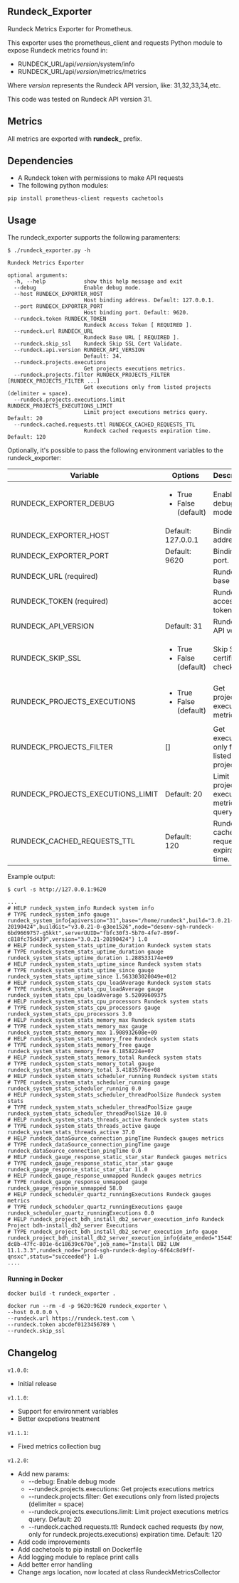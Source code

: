 ## Rundeck_Exporter

Rundeck Metrics Exporter for Prometheus.

This exporter uses the prometheus_client and requests Python module to expose Rundeck metrics found in:

 * RUNDECK_URL/api/*version*/system/info
 * RUNDECK_URL/api/*version*/metrics/metrics

 Where *version* represents the Rundeck API version, like: 31,32,33,34,etc.

 This code was tested on Rundeck API version 31.

## Metrics

All metrics are exported with **rundeck_** prefix.

## Dependencies

* A Rundeck token with permissions to make API requests
* The following python modules:
```
pip install prometheus-client requests cachetools
```

## Usage

The rundeck_exporter supports the following paramenters:

```
$ ./rundeck_exporter.py -h

Rundeck Metrics Exporter

optional arguments:
  -h, --help            show this help message and exit
  --debug               Enable debug mode.
  --host RUNDECK_EXPORTER_HOST
                        Host binding address. Default: 127.0.0.1.
  --port RUNDECK_EXPORTER_PORT
                        Host binding port. Default: 9620.
  --rundeck.token RUNDECK_TOKEN
                        Rundeck Access Token [ REQUIRED ].
  --rundeck.url RUNDECK_URL
                        Rundeck Base URL [ REQUIRED ].
  --rundeck.skip_ssl    Rundeck Skip SSL Cert Validate.
  --rundeck.api.version RUNDECK_API_VERSION
                        Default: 34.
  --rundeck.projects.executions
                        Get projects executions metrics.
  --rundeck.projects.filter RUNDECK_PROJECTS_FILTER [RUNDECK_PROJECTS_FILTER ...]
                        Get executions only from listed projects (delimiter = space).
  --rundeck.projects.executions.limit RUNDECK_PROJECTS_EXECUTIONS_LIMIT
                        Limit project executions metrics query. Default: 20
  --rundeck.cached.requests.ttl RUNDECK_CACHED_REQUESTS_TTL
                        Rundeck cached requests expiration time. Default: 120
```

Optionally, it's possible to pass the following environment variables to the rundeck_exporter:

| Variable | Options |  Description |
| ------ | ------ | ------ |
| RUNDECK_EXPORTER_DEBUG | <ul><li>True</li><li>False (default)</li></ul> | Enable debug mode |
| RUNDECK_EXPORTER_HOST | Default: 127.0.0.1 | Binding address. |
| RUNDECK_EXPORTER_PORT | Default: 9620 | Binding port. |
| RUNDECK_URL (required) | | Rundeck base URL |
| RUNDECK_TOKEN (required) | | Rundeck access token |
| RUNDECK_API_VERSION | Default: 31 | Rundeck API version. |
| RUNDECK_SKIP_SSL | <ul><li>True</li><li>False (default)</li></ul> | Skip SSL certificate check. |
| RUNDECK_PROJECTS_EXECUTIONS | <ul><li>True</li><li>False (default)</li></ul> | Get projects executions metrics. |
| RUNDECK_PROJECTS_FILTER | [] | Get executions only from listed projects. |
| RUNDECK_PROJECTS_EXECUTIONS_LIMIT | Default: 20 | Limit project executions metrics query. |
| RUNDECK_CACHED_REQUESTS_TTL | Default: 120 | Rundeck cached requests expiration time. |

Example output:

```
$ curl -s http://127.0.0.1:9620

...
# HELP rundeck_system_info Rundeck system info
# TYPE rundeck_system_info gauge
rundeck_system_info{apiversion="31",base="/home/rundeck",build="3.0.21-20190424",buildGit="v3.0.21-0-g3ee1526",node="desenv-sgh-rundeck-6bd9669757-g5kkt",serverUUID="fbfc30f3-5b70-4fe7-899f-c818fc75d439",version="3.0.21-20190424"} 1.0
# HELP rundeck_system_stats_uptime_duration Rundeck system stats
# TYPE rundeck_system_stats_uptime_duration gauge
rundeck_system_stats_uptime_duration 1.288533174e+09
# HELP rundeck_system_stats_uptime_since Rundeck system stats
# TYPE rundeck_system_stats_uptime_since gauge
rundeck_system_stats_uptime_since 1.563303020049e+012
# HELP rundeck_system_stats_cpu_loadAverage Rundeck system stats
# TYPE rundeck_system_stats_cpu_loadAverage gauge
rundeck_system_stats_cpu_loadAverage 5.52099609375
# HELP rundeck_system_stats_cpu_processors Rundeck system stats
# TYPE rundeck_system_stats_cpu_processors gauge
rundeck_system_stats_cpu_processors 3.0
# HELP rundeck_system_stats_memory_max Rundeck system stats
# TYPE rundeck_system_stats_memory_max gauge
rundeck_system_stats_memory_max 1.908932608e+09
# HELP rundeck_system_stats_memory_free Rundeck system stats
# TYPE rundeck_system_stats_memory_free gauge
rundeck_system_stats_memory_free 6.1858224e+07
# HELP rundeck_system_stats_memory_total Rundeck system stats
# TYPE rundeck_system_stats_memory_total gauge
rundeck_system_stats_memory_total 3.41835776e+08
# HELP rundeck_system_stats_scheduler_running Rundeck system stats
# TYPE rundeck_system_stats_scheduler_running gauge
rundeck_system_stats_scheduler_running 0.0
# HELP rundeck_system_stats_scheduler_threadPoolSize Rundeck system stats
# TYPE rundeck_system_stats_scheduler_threadPoolSize gauge
rundeck_system_stats_scheduler_threadPoolSize 10.0
# HELP rundeck_system_stats_threads_active Rundeck system stats
# TYPE rundeck_system_stats_threads_active gauge
rundeck_system_stats_threads_active 37.0
# HELP rundeck_dataSource_connection_pingTime Rundeck gauges metrics
# TYPE rundeck_dataSource_connection_pingTime gauge
rundeck_dataSource_connection_pingTime 0.0
# HELP rundeck_gauge_response_static_star_star Rundeck gauges metrics
# TYPE rundeck_gauge_response_static_star_star gauge
rundeck_gauge_response_static_star_star 11.0
# HELP rundeck_gauge_response_unmapped Rundeck gauges metrics
# TYPE rundeck_gauge_response_unmapped gauge
rundeck_gauge_response_unmapped 58.0
# HELP rundeck_scheduler_quartz_runningExecutions Rundeck gauges metrics
# TYPE rundeck_scheduler_quartz_runningExecutions gauge
rundeck_scheduler_quartz_runningExecutions 0.0
# HELP rundeck_project_bdh_install_db2_server_execution_info Rundeck Project bdh-install_db2_server Executions
# TYPE rundeck_project_bdh_install_db2_server_execution_info gauge
rundeck_project_bdh_install_db2_server_execution_info{date_ended="1544549269000",date_started="1544548864000",id="1838",job_average_duration="405130",job_id="b688e0a1-dc8b-47fc-801e-6c18639c670e",job_name="Install DB2 LUW 11.1.3.3",rundeck_node="prod-sgh-rundeck-deploy-6f64c8d9ff-qnsxc",status="succeeded"} 1.0
....
```

#### Running in Docker

```
docker build -t rundeck_exporter .

docker run --rm -d -p 9620:9620 rundeck_exporter \
--host 0.0.0.0 \
--rundeck.url https://rundeck.test.com \
--rundeck.token abcdef0123456789 \
--rundeck.skip_ssl
```

## Changelog

`v1.0.0`:
* Initial release

`v1.1.0`:
* Support for environment variables
* Better excpetions treatment

`v1.1.1`:
* Fixed metrics collection bug

`v1.2.0`:
* Add new params:
  * --debug: Enable debug mode
  * --rundeck.projects.executions: Get projects executions metrics
  * --rundeck.projects.filter: Get executions only from listed projects (delimiter = space)
  * --rundeck.projects.executions.limit: Limit project executions metrics query. Default: 20
  * --rundeck.cached.requests.ttl: Rundeck cached requests (by now, only for rundeck.projects.executions) expiration time. Default: 120
* Add code improvements
* Add cachetools to pip install on Dockerfile
* Add logging module to replace print calls
* Add better error handling
* Change args location, now located at class RundeckMetricsCollector
